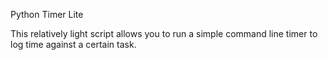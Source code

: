 Python Timer Lite

This relatively light script allows you to run a simple command line timer to log time against a certain task.